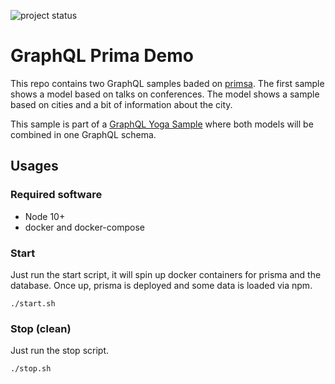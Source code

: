 ![project status](https://img.shields.io/badge/status-demo-orange.svg)

# GraphQL Prima Demo

This repo contains two GraphQL samples baded on [primsa](https://www.prisma.io/). The first sample shows a model based on talks on conferences. The model shows a sample based on cities and a bit of information about the city. 

This sample is part of a [GraphQL Yoga Sample](https://github.com/npalm/graphql-prisma-yoga-demo) where both models will be combined in one GraphQL schema.

## Usages

### Required software
- Node 10+
- docker and docker-compose

### Start

Just run the start script, it will spin up docker containers for prisma and the database. Once up, prisma is deployed and some data is loaded via npm.

```
./start.sh
```

### Stop (clean)

Just run the stop script.

```
./stop.sh
```

